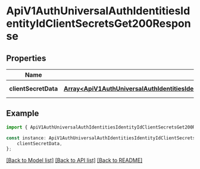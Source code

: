 # ApiV1AuthUniversalAuthIdentitiesIdentityIdClientSecretsGet200Response


## Properties

Name | Type | Description | Notes
------------ | ------------- | ------------- | -------------
**clientSecretData** | [**Array&lt;ApiV1AuthUniversalAuthIdentitiesIdentityIdClientSecretsGet200ResponseClientSecretDataInner&gt;**](ApiV1AuthUniversalAuthIdentitiesIdentityIdClientSecretsGet200ResponseClientSecretDataInner.md) |  | [default to undefined]

## Example

```typescript
import { ApiV1AuthUniversalAuthIdentitiesIdentityIdClientSecretsGet200Response } from './api';

const instance: ApiV1AuthUniversalAuthIdentitiesIdentityIdClientSecretsGet200Response = {
    clientSecretData,
};
```

[[Back to Model list]](../README.md#documentation-for-models) [[Back to API list]](../README.md#documentation-for-api-endpoints) [[Back to README]](../README.md)
